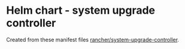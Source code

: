 # Helm chart - system upgrade controller

Created from these manifest files [rancher/system-upgrade-controller](https://github.com/rancher/system-upgrade-controller/blob/master/manifests/system-upgrade-controller.yaml).
